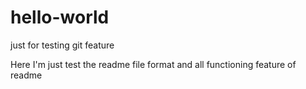 # hello-world
just for testing git feature

Here I'm just test the readme file format and all functioning feature of readme
